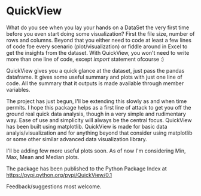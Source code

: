 # QuickView

What do you see when you lay your hands on a DataSet the very first time before you even start doing some visualization? First the file size, number of rows and columns. Beyond that you either need to code at least a few lines of code foe every scenario (plot/visualization) or fiddle around in Excel to get the insights from the dataset. With QuickView, you won't need to write more than one line of code, except _import_ statement ofcourse :)

QuickView gives you a quick glance at the dataset, just pass the pandas dataframe. It gives some useful summary and plots with just one line of code. All the summary that it outputs is made available through member variables. 

The project has just begun, I'll be extending this slowly as and when time permits. I hope this package helps as a first line of attack to get you off the ground real quick data analysis, though in a very simple and rudimentary way. Ease of use and simplicity will always be the central focus. QuickView has been built using matplotlib. QuickView is made for basic data analyis/visualization and for anything beyond that consider using matplotlib or some other similar advanced data visualization library.

I'll be adding few more useful plots soon. As of now I'm considering Min, Max, Mean and Median plots.

The package has been published to the Python Package Index at https://pypi.python.org/pypi/QuickView/0.1

Feedback/suggestions most welcome.
